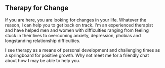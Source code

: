 ## Therapy for Change

If you are here, you are looking for changes in your life. Whatever the reason, I can help you to get back on track. I'm an experienced therapist and have helped men and women with difficulties ranging from feeling stuck in their lives to overcoming anxiety, depression, phobias and longstanding relationship difficulties. 

I see therapy as a means of personal development and challenging times as a springboard for positive growth. Why not meet me for a friendly chat about how I may be able to help you. 
